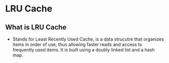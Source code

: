 # LRU Cache

## What is LRU Cache

* Stands for Least Recently Used Cache, is a data strucutre that organizes items in order of use, thus allowing faster reads and access to frequently used items. It is built using a doubly linked list and a hash map.